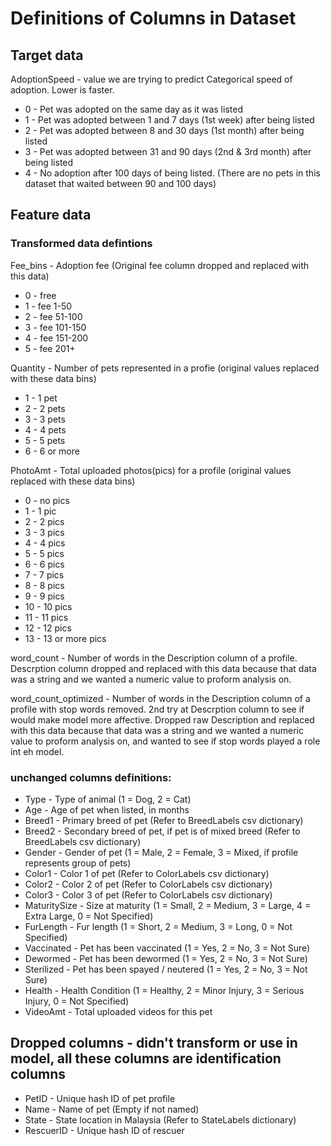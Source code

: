 # Definitions of Columns in Dataset

## Target data
AdoptionSpeed - value we are trying to predict
Categorical speed of adoption. Lower is faster.
- 0 - Pet was adopted on the same day as it was listed
- 1 - Pet was adopted between 1 and 7 days (1st week) after being listed
- 2 - Pet was adopted between 8 and 30 days (1st month) after being listed
- 3 - Pet was adopted between 31 and 90 days (2nd & 3rd month) after being listed
- 4 - No adoption after 100 days of being listed. (There are no pets in this dataset that waited between 90 and 100 days)

## Feature data
### Transformed data defintions
Fee_bins - Adoption fee (Original fee column dropped and replaced with this data)
- 0 - free
- 1 - fee 1-50
- 2 - fee 51-100
- 3 - fee 101-150
- 4 - fee 151-200
- 5 - fee 201+

Quantity - Number of pets represented in a profie (original values replaced with these data bins)
- 1 - 1 pet
- 2 - 2 pets
- 3 - 3 pets
- 4 - 4 pets
- 5 - 5 pets
- 6 - 6 or more

PhotoAmt - Total uploaded photos(pics) for a profile (original values replaced with these data bins)
- 0 - no pics
- 1 - 1 pic
- 2 - 2 pics
- 3 - 3 pics
- 4 - 4 pics
- 5 - 5 pics
- 6 - 6 pics
- 7 - 7 pics
- 8 - 8 pics
- 9 - 9 pics
- 10 - 10 pics
- 11 - 11 pics
- 12 - 12 pics
- 13 - 13 or more pics

word_count - Number of words in the Description column of a profile. Descrption column dropped and replaced with this data because that data was a string and we wanted a numeric value to proform analysis on.

word_count_optimized - Number of words in the Description column of a profile with stop words removed. 2nd try at Descrption column to see if would make model more affective. Dropped raw Description and replaced with this data because that data was a string and we wanted a numeric value to proform analysis on, and wanted to see if stop words played a role int eh model.

### unchanged columns definitions:
- Type - Type of animal (1 = Dog, 2 = Cat)
- Age - Age of pet when listed, in months
- Breed1 - Primary breed of pet (Refer to BreedLabels csv dictionary)
- Breed2 - Secondary breed of pet, if pet is of mixed breed (Refer to BreedLabels csv dictionary)
- Gender - Gender of pet (1 = Male, 2 = Female, 3 = Mixed, if profile represents group of pets)
- Color1 - Color 1 of pet (Refer to ColorLabels csv dictionary)
- Color2 - Color 2 of pet (Refer to ColorLabels csv  dictionary)
- Color3 - Color 3 of pet (Refer to ColorLabels csv dictionary)
- MaturitySize - Size at maturity (1 = Small, 2 = Medium, 3 = Large, 4 = Extra Large, 0 = Not Specified)
- FurLength - Fur length (1 = Short, 2 = Medium, 3 = Long, 0 = Not Specified)
- Vaccinated - Pet has been vaccinated (1 = Yes, 2 = No, 3 = Not Sure)
- Dewormed - Pet has been dewormed (1 = Yes, 2 = No, 3 = Not Sure)
- Sterilized - Pet has been spayed / neutered (1 = Yes, 2 = No, 3 = Not Sure)
- Health - Health Condition (1 = Healthy, 2 = Minor Injury, 3 = Serious Injury, 0 = Not Specified)
- VideoAmt - Total uploaded videos for this pet

## Dropped columns - didn't transform or use in model, all these columns are identification columns
- PetID - Unique hash ID of pet profile
- Name - Name of pet (Empty if not named)
- State - State location in Malaysia (Refer to StateLabels dictionary)
- RescuerID - Unique hash ID of rescuer
